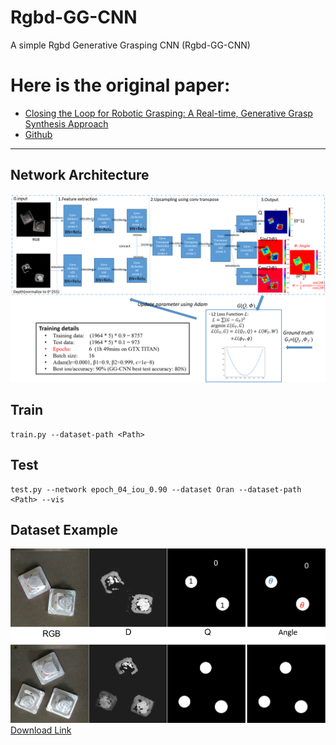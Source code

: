 # Rgbd-GG-CNN
A simple Rgbd Generative Grasping CNN (Rgbd-GG-CNN)
# Here is the original paper: 
* [Closing the Loop for Robotic Grasping: A Real-time, Generative Grasp Synthesis Approach](https://arxiv.org/abs/1804.05172)
* [Github](https://github.com/dougsm/ggcnn)
---
## Network Architecture
![img](network.png)
## Train
	train.py --dataset-path <Path>
## Test
	test.py --network epoch_04_iou_0.90 --dataset Oran --dataset-path <Path> --vis
## Dataset Example
![img](dataset_Example.png)
[Download Link](https://gsnckuedutw-my.sharepoint.com/:f:/g/personal/p76083029_gs_ncku_edu_tw/Eoa97q76hi1EqC1UkkFWE-cBGgFkZVHRsflegyYuCVKx9g?e=dUVym8)


